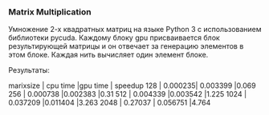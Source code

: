 ### Matrix Multiplication

Умножение 2-х квадратных матриц на языке Python 3 с использованием библиотеки pycuda.
Каждому блоку gpu присваивается блок результирующей матрицы и он отвечает за генерацию элементов в этом блоке. Каждая нить вычисляет один элемент блоке.

Результаты:

marixsize	|    cpu time	|gpu time |	speedup
   128   |     0.000235|	0.003399	|0.069
   256	|      0.000738	|0.002383	|0.31
   512	 |     0.004339	|0.003542	|1.225
  1024	  |    0.037209	|0.011404	|3.263
  2048	   |   0.27037	 | 0.056751	|4.764
